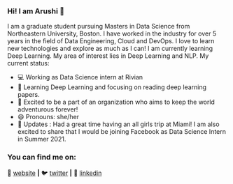 ### Hi! I am Arushi 👋

I am a graduate student pursuing Masters in Data Science from Northeastern University, Boston. I have worked in the industry for over 5 years in the field of Data Engineering, Cloud and DevOps. I love to learn new technologies and explore as much as I can! I am currently learning Deep Learning. My area of interest lies in Deep Learning and NLP. My current status:

- 💻 Working as Data Science intern at Rivian
- 🧠 Learning Deep Learning and focusing on reading deep learning papers.
- 👯 Excited to be a part of an organization who aims to keep the world adventurous forever!
- 😄 Pronouns: she/her
- 👩‍ Updates : Had a great time having an all girls trip at Miami! I am also excited to share that I would be joining Facebook as Data Science Intern in Summer 2021.
 
### You can find me on:
🏡 [website][website] **|** 
🐦 [twitter][twitter] **|** 
👔 [linkedin][linkedin]


[banner]: https://raw.githubusercontent.com/bradgarropy/bradgarropy/master/banner.png
[website]: https://arushi04.github.io
[twitter]: https://twitter.com/arushi04_
[linkedin]: https://linkedin.com/in/Arushi04

